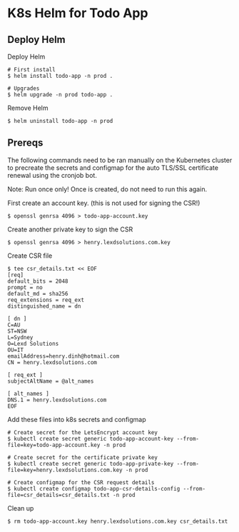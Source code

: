 # K8s Helm for Todo App

## Deploy Helm
Deploy Helm
```
# First install
$ helm install todo-app -n prod .

# Upgrades
$ helm upgrade -n prod todo-app .
```

Remove Helm
```
$ helm uninstall todo-app -n prod
```

## Prereqs
The following commands need to be ran manually on the Kubernetes cluster to precreate the secrets and configmap for the auto TLS/SSL certificate renewal using the cronjob bot.

Note: Run once only! Once is created, do not need to run this again.

First create an account key. (this is not used for signing the CSR!)
```
$ openssl genrsa 4096 > todo-app-account.key
```

Create another private key to sign the CSR
```
$ openssl genrsa 4096 > henry.lexdsolutions.com.key
```

Create CSR file
```
$ tee csr_details.txt << EOF
[req]
default_bits = 2048
prompt = no
default_md = sha256
req_extensions = req_ext
distinguished_name = dn

[ dn ]
C=AU
ST=NSW
L=Sydney
O=Lexd Solutions
OU=IT
emailAddress=henry.dinh@hotmail.com
CN = henry.lexdsolutions.com

[ req_ext ]
subjectAltName = @alt_names

[ alt_names ]
DNS.1 = henry.lexdsolutions.com
EOF
```

Add these files into k8s secrets and configmap
```
# Create secret for the LetsEncrypt account key
$ kubectl create secret generic todo-app-account-key --from-file=key=todo-app-account.key -n prod

# Create secret for the certificate private key
$ kubectl create secret generic todo-app-private-key --from-file=key=henry.lexdsolutions.com.key -n prod

# Create configmap for the CSR request details
$ kubectl create configmap todo-app-csr-details-config --from-file=csr_details=csr_details.txt -n prod
```

Clean up
```
$ rm todo-app-account.key henry.lexdsolutions.com.key csr_details.txt
```